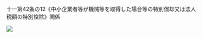 十一第42条の12《中小企業者等が機械等を取得した場合等の特別償却又は法人税額の特別控除》関係

![](https://www.nta.go.jp/tmp/3f767e90-35c5-4766-8aa7-334ce448fa55/images/21ba5f3f3ce76c7d9a31be27ef0f1ab22fb9d00281cbaac15ab5b580f58404d2.jpg)
